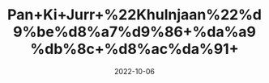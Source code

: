 ---
title: 'Pan+Ki+Jurr+%22Khulnjaan%22%d9%be%d8%a7%d9%86+%da%a9%db%8c+%d8%ac%da%91+'
date: '2022-10-06' 
metatag: '' 
inventory: '0' 
draft: false 
# meta description 
shortDescripton: 'It+is+very+effective+for+winter+season+related+problems+%e2%80%93+cough%2c+asthma%2c+bronchitis.+It+reduces+joint+pain+%26+inflammation.'
description: 'Herb'
longdescription: ''
featured: True
# product Price
price: '100.0'
# Product Short Description
shortDescription: 'It+is+very+effective+for+winter+season+related+problems+%e2%80%93+cough%2c+asthma%2c+bronchitis.+It+reduces+joint+pain+%26+inflammation.'
productID: '147A816E-9B2A-ED11-9968-005056B3A416'
type: 'products'
category: 'Herb' 
thumnailproduct: 'https://eraconnect.blob.core.windows.net/product-images/aminsaddiquidawakhana/147A816E-9B2A-ED11-9968-005056B3A416.webp' 
images:
  - image: 'https://eraconnect.blob.core.windows.net/product-images/aminsaddiquidawakhana/147A816E-9B2A-ED11-9968-005056B3A416.webp'  
Variants:
---